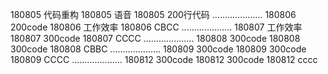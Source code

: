180805  代码重构
180805  语音
180805  200行代码
....................
180806  200code
180806  工作效率
180806  CBCC
....................
180807  工作效率
180807  300code
180807  CCCC
....................
180808  300code
180808  300code
180808  CBBC
....................
180809  300code
180809  300code
180809  CCCC
....................
180812  300code
180812  300code
180812  cccc
